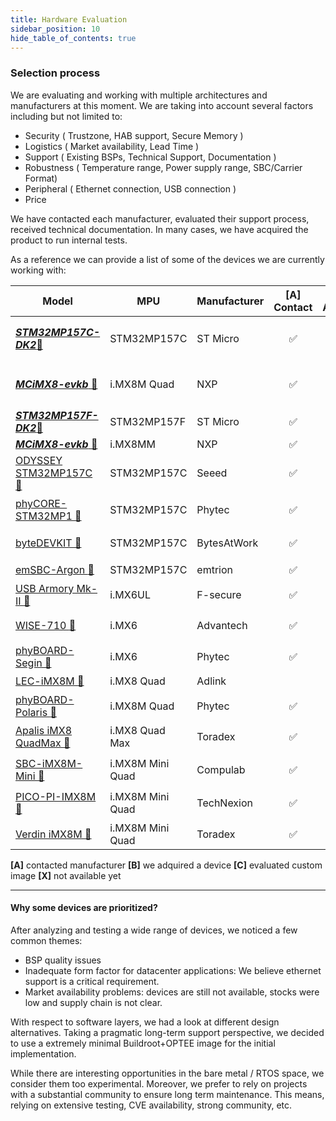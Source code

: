 ```yaml
---
title: Hardware Evaluation
sidebar_position: 10
hide_table_of_contents: true
---
```


### Selection process

We are evaluating and working with multiple architectures and manufacturers at this moment. We are taking into account several factors including but not limited to:

- Security ( Trustzone, HAB support, Secure Memory )
- Logistics ( Market availability, Lead Time )
- Support ( Existing BSPs, Technical Support, Documentation )
- Robustness ( Temperature range, Power supply range, SBC/Carrier Format)
- Peripheral ( Ethernet connection, USB connection )
- Price

We have contacted each manufacturer, evaluated their support process, received technical documentation. In many cases, we have acquired the product to run internal tests.

As a reference we can provide a list of some of the devices we are currently working with:

| Model                             | MPU              | Manufacturer |  [A]<br/> Contact  | [B]<br/> Acquired  | [C]<br/> Evaluated |    [D]<br/> N/A    |                     Selected                     |
| --------------------------------- | ---------------- | ------------ | :----------------: | :----------------: | :----------------: | :----------------: | :----------------------------------------------: |
| [**_STM32MP157C-DK2_**:link:][1]  | STM32MP157C      | ST Micro     | :white_check_mark: | :white_check_mark: | :white_check_mark: |                    | :white_check_mark: <br/> :no_entry: discontinued |
| [**_MCiMX8-evkb_** :link:][11]    | i.MX8M Quad      | NXP          | :white_check_mark: | :white_check_mark: | :white_check_mark: |                    | :white_check_mark: <br/> :no_entry: discontinued |
| [**_STM32MP157F-DK2_**:link:][16] | STM32MP157F      | ST Micro     | :white_check_mark: | :white_check_mark: | :white_check_mark: |                    |                :white_check_mark:                |
| [**_MCiMX8-evkb_** :link:][16]    | i.MX8MM          | NXP          | :white_check_mark: | :white_check_mark: | :white_check_mark: |                    |                :white_check_mark:                |
| [ODYSSEY STM32MP157C :link:][2]   | STM32MP157C      | Seeed        | :white_check_mark: |                    |                    | :white_check_mark: |             :no_entry: availability              |
| [phyCORE-STM32MP1 :link:][3]      | STM32MP157C      | Phytec       | :white_check_mark: |                    |                    | :white_check_mark: |              :no_entry: Secure boot              |
| [byteDEVKIT :link:][4]            | STM32MP157C      | BytesAtWork  | :white_check_mark: | :white_check_mark: | :white_check_mark: |                    |              :no_entry: TEE issues               |
| [emSBC-Argon :link:][5]           | STM32MP157C      | emtrion      | :white_check_mark: |                    |                    | :white_check_mark: |             :no_entry: availability              |
| [USB Armory Mk-II :link:][6]      | i.MX6UL          | F-secure     | :white_check_mark: | :white_check_mark: | :white_check_mark: |                    |                 :no_entry: OPTEE                 |
| [WISE-710 :link:][7]              | i.MX6            | Advantech    | :white_check_mark: | :white_check_mark: | :white_check_mark: |                    |              :no_entry: BSP quality              |
| [phyBOARD-Segin :link:][8]        | i.MX6            | Phytec       | :white_check_mark: |                    |                    | :white_check_mark: |             :no_entry: availability              |
| [LEC-iMX8M :link:][13]            | i.MX8 Quad       | Adlink       |                    |                    |                    |                    |              :no_entry: No replies               |
| [phyBOARD-Polaris :link:][9]      | i.MX8M Quad      | Phytec       | :white_check_mark: |                    |                    | :white_check_mark: |                 :no_entry: OPTEE                 |
| [Apalis iMX8 QuadMax :link:][10]  | i.MX8 Quad Max   | Toradex      | :white_check_mark: | :white_check_mark: | :white_check_mark: |                    |              :no_entry: TEE issues               |
| [SBC-iMX8M-Mini :link:][12]       | i.MX8M Mini Quad | Compulab     | :white_check_mark: | :white_check_mark: | :white_check_mark: |                    |              :no_entry: cost + bugs              |
| [PICO-PI-IMX8M :link:][14]        | i.MX8M Mini Quad | TechNexion   | :white_check_mark: | :white_check_mark: | :white_check_mark: |                    |             :no_entry: tech support              |
| [Verdin iMX8M :link:][15]         | i.MX8M Mini Quad | Toradex      | :white_check_mark: |                    | :white_check_mark: | :white_check_mark: |             :no_entry: availability              |

**[A]** contacted manufacturer
**[B]** we adquired a device
**[C]** evaluated custom image
**[X]** not available yet

---

[1]: https://www.st.com/en/evaluation-tools/stm32mp157c-dk2.html
[16]: https://www.st.com/en/evaluation-tools/stm32mp157f-dk2.html
[2]: http://wiki.seeedstudio.com/ODYSSEY-STM32MP157C/
[3]: https://www.phytec.eu/products/st/stm32mp1/
[4]: https://www.bytesatwork.io/produkt/bytedevkit-stm32mp1/
[5]: https://www.emtrion.de/en/details_products-accessoires/emsbc-argon-single-board-computer.html
[6]: https://inversepath.com/usbarmory.html
[7]: https://advdownload.advantech.com/productfile/PIS/WISE-710/file/WISE-710_DS20191213102415.pdf
[8]: https://www.phytec.de/produkt/single-board-computer/phyboard-segin/
[9]: https://www.phytec.de/produkt/single-board-computer/phyboard-polaris/
[10]: https://www.toradex.com/de/computer-on-modules/apalis-arm-family/nxp-imx-8
[11]: https://www.nxp.com/design/development-boards/i-mx-evaluation-and-development-boards/evaluation-kit-for-the-i-mx-8m-applications-processor:MCIMX8M-EVK
[12]: https://www.compulab.com/products/sbcs/sbc-imx8m-mini-nxp-i-mx8m-mini-single-board-computer/#specs
[13]: https://www.adlinktech.com/Products/Computer_on_Modules/SMARC/LEC-iMX8M?lang=en
[14]: https://shop.technexion.com/pico-pi-imx8m-mini.html
[15]: https://www.toradex.com/computer-on-modules/verdin-arm-family/nxp-imx-8m-mini-nano
[16]: https://www.nxp.com/design/development-boards/i-mx-evaluation-and-development-boards/evaluation-kit-for-the-i-mx-8m-mini-applications-processor:8MMINILPD4-EVK

#### Why some devices are prioritized?

After analyzing and testing a wide range of devices, we noticed a few common themes:

- BSP quality issues
- Inadequate form factor for datacenter applications: We believe ethernet support is a critical requirement.
- Market availability problems: devices are still not available, stocks were low and supply chain is not clear.

With respect to software layers, we had a look at different design alternatives. Taking a pragmatic long-term support perspective, we decided to use a extremely minimal Buildroot+OPTEE image for the initial implementation.

While there are interesting opportunities in the bare metal / RTOS space, we consider them too experimental. Moreover, we prefer to rely on projects with a substantial community to ensure long term maintenance. This means, relying on extensive testing, CVE availability, strong community, etc.
